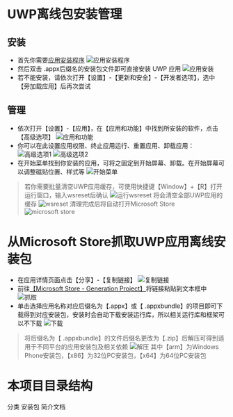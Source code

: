 # UWP离线包安装管理
## 安装
- 首先你需要[应用安装程序](https://www.microsoft.com/store/productId/9NBLGGH4NNS1)
![应用安装程序](https://tva3.sinaimg.cn/large/008fEidvgy1gnabmf9ln0j30tb083gm9.jpg)
- 然后双击 .appx后缀名的安装包文件即可直接安装 UWP 应用
![应用安装](https://tvax1.sinaimg.cn/large/008fEidvgy1gnabpbybiej30sg0k2aax.jpg)
- 若不能安装，请依次打开【设置】-【更新和安全】-【开发者选项】，选中【旁加载应用】后再次尝试
## 管理
- 依次打开【设置】-【应用】，在【应用和功能】中找到所安装的软件，点击【高级选项】
![应用和功能](https://tvax1.sinaimg.cn/large/008fEidvgy1gnac23jzsyj30sf0flq8q.jpg)
- 你可以在此设置应用权限、终止应用运行、重置应用、卸载应用：
![高级选项1](https://tva1.sinaimg.cn/large/008fEidvgy1gnac232el3j31hc0xcgmr.jpg)
![高级选项2](https://tvax2.sinaimg.cn/large/008fEidvgy1gnac23axc6j31hc0i40ta.jpg)
- 在开始菜单找到你安装的应用，可将之固定到开始屏幕、卸载。在开始屏幕可以调整磁贴位置、样式等
![开始菜单](https://tvax4.sinaimg.cn/large/008fEidvgy1gnacbbl9g9j30va09raek.jpg)
> 若你需要批量清空UWP应用缓存，可使用快捷键【Window】+【R】打开运行窗口，输入wsreset后确认
> ![运行wsreset](https://tva4.sinaimg.cn/large/008fEidvgy1gnacla4zmaj30e907kaa5.jpg)
> 将会清空全部UWP应用的缓存
> ![wsreset](https://tvax1.sinaimg.cn/large/008fEidvgy1gnacl9vgdcj30xy0hqt8n.jpg)
> 清理完成后将自动打开Microsoft Store
> ![microsoft store](https://tvax1.sinaimg.cn/large/008fEidvgy1gnacl9o3j0j31070n5tn2.jpg)

# 从Microsoft Store抓取UWP应用离线安装包
- 在应用详情页面点击【分享】-【复制链接】
![复制链接](https://tva1.sinaimg.cn/large/008fEidvgy1gnadplh9jgj30w30mygv5.jpg)
- 前往[【Microsoft Store - Generation Project】](https://store.rg-adguard.net/)将链接粘贴到文本框中
![抓取](https://tvax4.sinaimg.cn/large/008fEidvgy1gnadpmljfjj310x0c9n3k.jpg)
- 单击选择应用名称对应后缀名为【.appx】或【 .appxbundle】的项目即可下载得到对应安装包，安装时会自动下载安装运行库，所以相关运行库和框架可以不下载
![下载](https://tvax2.sinaimg.cn/large/008fEidvgy1gnadpm7vi6j31hc0ue7p1.jpg)

> 将后缀名为【 .appxbundle】的文件后缀名更改为【.zip】后解压可得到适用于不同平台的应用安装包及相关依赖
> ![解压](https://tvax4.sinaimg.cn/large/008fEidvgy1gnadwfh9nvj313j0lkwhg.jpg)
> 其中【arm】为Windows Phone安装包，【x86】为32位PC安装包，【x64】为64位PC安装包

# 本项目目录结构
分类
	安装包
	简介文档
